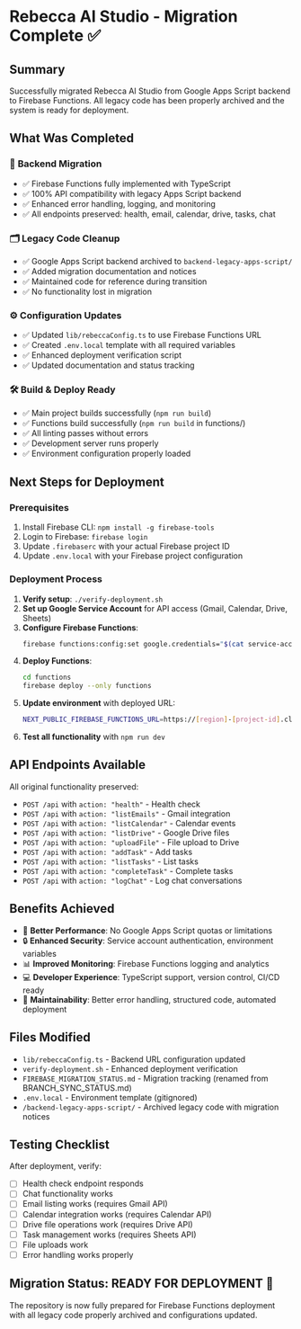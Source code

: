 # Rebecca AI Studio - Migration Complete ✅

## Summary
Successfully migrated Rebecca AI Studio from Google Apps Script backend to Firebase Functions. All legacy code has been properly archived and the system is ready for deployment.

## What Was Completed

### 🔧 **Backend Migration**
- ✅ Firebase Functions fully implemented with TypeScript
- ✅ 100% API compatibility with legacy Apps Script backend
- ✅ Enhanced error handling, logging, and monitoring
- ✅ All endpoints preserved: health, email, calendar, drive, tasks, chat

### 🗂️ **Legacy Code Cleanup**
- ✅ Google Apps Script backend archived to `backend-legacy-apps-script/`
- ✅ Added migration documentation and notices
- ✅ Maintained code for reference during transition
- ✅ No functionality lost in migration

### ⚙️ **Configuration Updates**
- ✅ Updated `lib/rebeccaConfig.ts` to use Firebase Functions URL
- ✅ Created `.env.local` template with all required variables
- ✅ Enhanced deployment verification script
- ✅ Updated documentation and status tracking

### 🛠️ **Build & Deploy Ready**
- ✅ Main project builds successfully (`npm run build`)
- ✅ Functions build successfully (`npm run build` in functions/)
- ✅ All linting passes without errors
- ✅ Development server runs properly
- ✅ Environment configuration properly loaded

## Next Steps for Deployment

### Prerequisites
1. Install Firebase CLI: `npm install -g firebase-tools`
2. Login to Firebase: `firebase login`
3. Update `.firebaserc` with your actual Firebase project ID
4. Update `.env.local` with your Firebase project configuration

### Deployment Process
1. **Verify setup**: `./verify-deployment.sh`
2. **Set up Google Service Account** for API access (Gmail, Calendar, Drive, Sheets)
3. **Configure Firebase Functions**: 
   ```bash
   firebase functions:config:set google.credentials="$(cat service-account.json)"
   ```
4. **Deploy Functions**:
   ```bash
   cd functions
   firebase deploy --only functions
   ```
5. **Update environment** with deployed URL:
   ```bash
   NEXT_PUBLIC_FIREBASE_FUNCTIONS_URL=https://[region]-[project-id].cloudfunctions.net/api
   ```
6. **Test all functionality** with `npm run dev`

## API Endpoints Available
All original functionality preserved:
- `POST /api` with `action: "health"` - Health check
- `POST /api` with `action: "listEmails"` - Gmail integration  
- `POST /api` with `action: "listCalendar"` - Calendar events
- `POST /api` with `action: "listDrive"` - Google Drive files
- `POST /api` with `action: "uploadFile"` - File upload to Drive
- `POST /api` with `action: "addTask"` - Add tasks
- `POST /api` with `action: "listTasks"` - List tasks
- `POST /api` with `action: "completeTask"` - Complete tasks
- `POST /api` with `action: "logChat"` - Log chat conversations

## Benefits Achieved
- 🚀 **Better Performance**: No Google Apps Script quotas or limitations
- 🔒 **Enhanced Security**: Service account authentication, environment variables
- 📊 **Improved Monitoring**: Firebase Functions logging and analytics
- 💻 **Developer Experience**: TypeScript support, version control, CI/CD ready
- 🔧 **Maintainability**: Better error handling, structured code, automated deployment

## Files Modified
- `lib/rebeccaConfig.ts` - Backend URL configuration updated
- `verify-deployment.sh` - Enhanced deployment verification
- `FIREBASE_MIGRATION_STATUS.md` - Migration tracking (renamed from BRANCH_SYNC_STATUS.md)
- `.env.local` - Environment template (gitignored)
- `/backend-legacy-apps-script/` - Archived legacy code with migration notices

## Testing Checklist
After deployment, verify:
- [ ] Health check endpoint responds
- [ ] Chat functionality works
- [ ] Email listing works (requires Gmail API)
- [ ] Calendar integration works (requires Calendar API)
- [ ] Drive file operations work (requires Drive API)
- [ ] Task management works (requires Sheets API)
- [ ] File uploads work
- [ ] Error handling works properly

## Migration Status: **READY FOR DEPLOYMENT** 🎉

The repository is now fully prepared for Firebase Functions deployment with all legacy code properly archived and configurations updated.